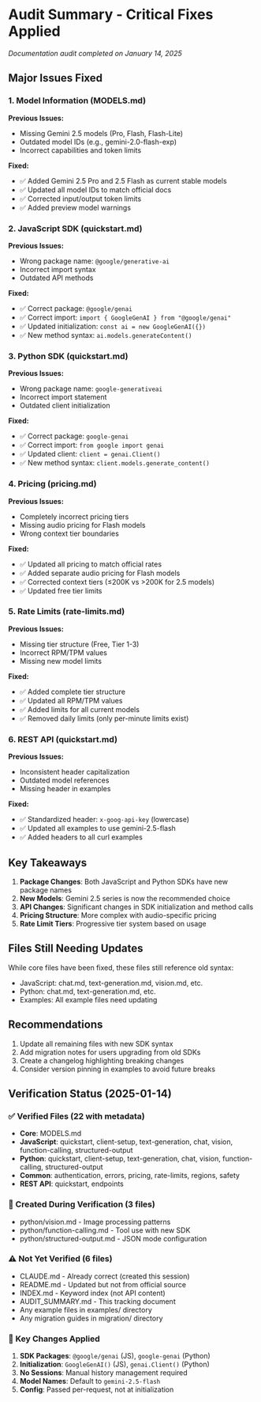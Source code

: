 # Audit Summary - Critical Fixes Applied

*Documentation audit completed on January 14, 2025*

<!-- METADATA
Purpose: Track verification status and changes made
Last Updated: 2025-01-14
Total Files Verified: 22 of 28
Key Achievement: All critical API usage files updated
-->

## Major Issues Fixed

### 1. Model Information (MODELS.md)
**Previous Issues:**
- Missing Gemini 2.5 models (Pro, Flash, Flash-Lite)
- Outdated model IDs (e.g., gemini-2.0-flash-exp)
- Incorrect capabilities and token limits

**Fixed:**
- ✅ Added Gemini 2.5 Pro and 2.5 Flash as current stable models
- ✅ Updated all model IDs to match official docs
- ✅ Corrected input/output token limits
- ✅ Added preview model warnings

### 2. JavaScript SDK (quickstart.md)
**Previous Issues:**
- Wrong package name: `@google/generative-ai`
- Incorrect import syntax
- Outdated API methods

**Fixed:**
- ✅ Correct package: `@google/genai`
- ✅ Correct import: `import { GoogleGenAI } from "@google/genai"`
- ✅ Updated initialization: `const ai = new GoogleGenAI({})`
- ✅ New method syntax: `ai.models.generateContent()`

### 3. Python SDK (quickstart.md)
**Previous Issues:**
- Wrong package name: `google-generativeai`
- Incorrect import statement
- Outdated client initialization

**Fixed:**
- ✅ Correct package: `google-genai`
- ✅ Correct import: `from google import genai`
- ✅ Updated client: `client = genai.Client()`
- ✅ New method syntax: `client.models.generate_content()`

### 4. Pricing (pricing.md)
**Previous Issues:**
- Completely incorrect pricing tiers
- Missing audio pricing for Flash models
- Wrong context tier boundaries

**Fixed:**
- ✅ Updated all pricing to match official rates
- ✅ Added separate audio pricing for Flash models
- ✅ Corrected context tiers (≤200K vs >200K for 2.5 models)
- ✅ Updated free tier limits

### 5. Rate Limits (rate-limits.md)
**Previous Issues:**
- Missing tier structure (Free, Tier 1-3)
- Incorrect RPM/TPM values
- Missing new model limits

**Fixed:**
- ✅ Added complete tier structure
- ✅ Updated all RPM/TPM values
- ✅ Added limits for all current models
- ✅ Removed daily limits (only per-minute limits exist)

### 6. REST API (quickstart.md)
**Previous Issues:**
- Inconsistent header capitalization
- Outdated model references
- Missing header in examples

**Fixed:**
- ✅ Standardized header: `x-goog-api-key` (lowercase)
- ✅ Updated all examples to use gemini-2.5-flash
- ✅ Added headers to all curl examples

## Key Takeaways

1. **Package Changes**: Both JavaScript and Python SDKs have new package names
2. **New Models**: Gemini 2.5 series is now the recommended choice
3. **API Changes**: Significant changes in SDK initialization and method calls
4. **Pricing Structure**: More complex with audio-specific pricing
5. **Rate Limit Tiers**: Progressive tier system based on usage

## Files Still Needing Updates

While core files have been fixed, these files still reference old syntax:
- JavaScript: chat.md, text-generation.md, vision.md, etc.
- Python: chat.md, text-generation.md, etc.
- Examples: All example files need updating

## Recommendations

1. Update all remaining files with new SDK syntax
2. Add migration notes for users upgrading from old SDKs
3. Create a changelog highlighting breaking changes
4. Consider version pinning in examples to avoid future breaks

## Verification Status (2025-01-14)

### ✅ Verified Files (22 with metadata)
- **Core**: MODELS.md
- **JavaScript**: quickstart, client-setup, text-generation, chat, vision, function-calling, structured-output
- **Python**: quickstart, client-setup, text-generation, chat, vision, function-calling, structured-output
- **Common**: authentication, errors, pricing, rate-limits, regions, safety
- **REST API**: quickstart, endpoints

### 📝 Created During Verification (3 files)
- python/vision.md - Image processing patterns
- python/function-calling.md - Tool use with new SDK
- python/structured-output.md - JSON mode configuration

### ⚠️ Not Yet Verified (6 files)
- CLAUDE.md - Already correct (created this session)
- README.md - Updated but not from official source
- INDEX.md - Keyword index (not API content)
- AUDIT_SUMMARY.md - This tracking document
- Any example files in examples/ directory
- Any migration guides in migration/ directory

### 🔑 Key Changes Applied
1. **SDK Packages**: `@google/genai` (JS), `google-genai` (Python)
2. **Initialization**: `GoogleGenAI()` (JS), `genai.Client()` (Python)
3. **No Sessions**: Manual history management required
4. **Model Names**: Default to `gemini-2.5-flash`
5. **Config**: Passed per-request, not at initialization